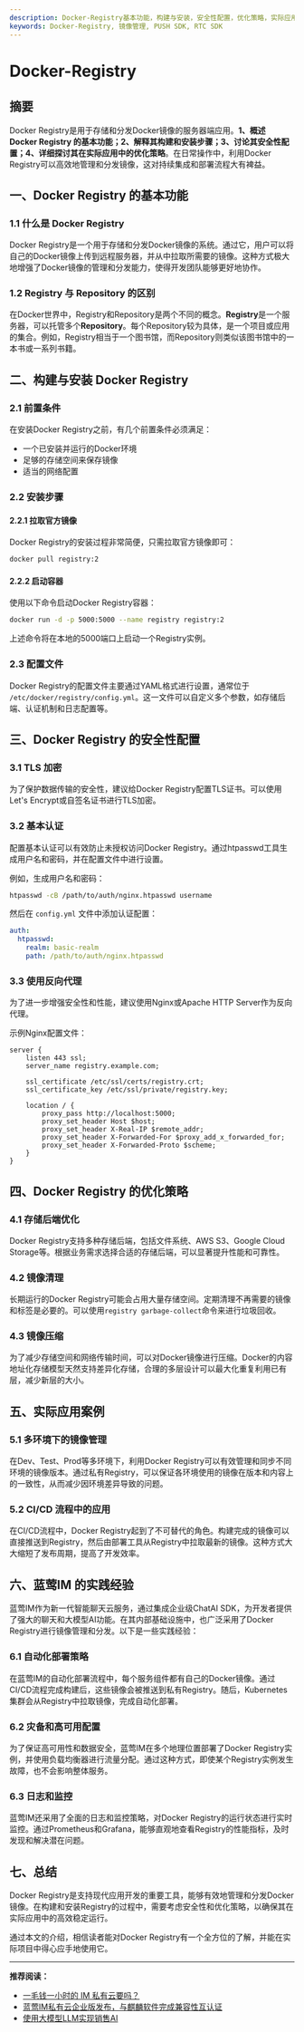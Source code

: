 ```yaml
---
description: Docker-Registry基本功能，构建与安装，安全性配置，优化策略，实际应用案例，蓝莺IM实践经验，总结。
keywords: Docker-Registry, 镜像管理, PUSH SDK, RTC SDK
---
```

# Docker-Registry

## 摘要

Docker Registry是用于存储和分发Docker镜像的服务器端应用。**1、概述 Docker Registry 的基本功能；2、解释其构建和安装步骤；3、讨论其安全性配置；4、详细探讨其在实际应用中的优化策略**。在日常操作中，利用Docker Registry可以高效地管理和分发镜像，这对持续集成和部署流程大有裨益。

## 一、Docker Registry 的基本功能

### 1.1 什么是 Docker Registry

Docker Registry是一个用于存储和分发Docker镜像的系统。通过它，用户可以将自己的Docker镜像上传到远程服务器，并从中拉取所需要的镜像。这种方式极大地增强了Docker镜像的管理和分发能力，使得开发团队能够更好地协作。

### 1.2 Registry 与 Repository 的区别

在Docker世界中，Registry和Repository是两个不同的概念。**Registry**是一个服务器，可以托管多个**Repository**。每个Repository较为具体，是一个项目或应用的集合。例如，Registry相当于一个图书馆，而Repository则类似该图书馆中的一本书或一系列书籍。

## 二、构建与安装 Docker Registry

### 2.1 前置条件

在安装Docker Registry之前，有几个前置条件必须满足：

- 一个已安装并运行的Docker环境
- 足够的存储空间来保存镜像
- 适当的网络配置

### 2.2 安装步骤

#### 2.2.1 拉取官方镜像

Docker Registry的安装过程非常简便，只需拉取官方镜像即可：

```bash
docker pull registry:2
```

#### 2.2.2 启动容器

使用以下命令启动Docker Registry容器：

```bash
docker run -d -p 5000:5000 --name registry registry:2
```

上述命令将在本地的5000端口上启动一个Registry实例。

### 2.3 配置文件

Docker Registry的配置文件主要通过YAML格式进行设置，通常位于 `/etc/docker/registry/config.yml`。这一文件可以自定义多个参数，如存储后端、认证机制和日志配置等。

## 三、Docker Registry 的安全性配置

### 3.1 TLS 加密

为了保护数据传输的安全性，建议给Docker Registry配置TLS证书。可以使用Let's Encrypt或自签名证书进行TLS加密。

### 3.2 基本认证

配置基本认证可以有效防止未授权访问Docker Registry。通过htpasswd工具生成用户名和密码，并在配置文件中进行设置。

例如，生成用户名和密码：

```bash
htpasswd -cB /path/to/auth/nginx.htpasswd username
```

然后在 `config.yml` 文件中添加认证配置：

```yaml
auth:
  htpasswd:
    realm: basic-realm
    path: /path/to/auth/nginx.htpasswd
```

### 3.3 使用反向代理

为了进一步增强安全性和性能，建议使用Nginx或Apache HTTP Server作为反向代理。

示例Nginx配置文件：

```nginx
server {
    listen 443 ssl;
    server_name registry.example.com;

    ssl_certificate /etc/ssl/certs/registry.crt;
    ssl_certificate_key /etc/ssl/private/registry.key;

    location / {
        proxy_pass http://localhost:5000;
        proxy_set_header Host $host;
        proxy_set_header X-Real-IP $remote_addr;
        proxy_set_header X-Forwarded-For $proxy_add_x_forwarded_for;
        proxy_set_header X-Forwarded-Proto $scheme;
    }
}
```

## 四、Docker Registry 的优化策略

### 4.1 存储后端优化

Docker Registry支持多种存储后端，包括文件系统、AWS S3、Google Cloud Storage等。根据业务需求选择合适的存储后端，可以显著提升性能和可靠性。

### 4.2 镜像清理

长期运行的Docker Registry可能会占用大量存储空间。定期清理不再需要的镜像和标签是必要的。可以使用`registry garbage-collect`命令来进行垃圾回收。

### 4.3 镜像压缩

为了减少存储空间和网络传输时间，可以对Docker镜像进行压缩。Docker的内容地址化存储模型天然支持差异化存储，合理的多层设计可以最大化重复利用已有层，减少新层的大小。

## 五、实际应用案例

### 5.1 多环境下的镜像管理

在Dev、Test、Prod等多环境下，利用Docker Registry可以有效管理和同步不同环境的镜像版本。通过私有Registry，可以保证各环境使用的镜像在版本和内容上的一致性，从而减少因环境差异导致的问题。

### 5.2 CI/CD 流程中的应用

在CI/CD流程中，Docker Registry起到了不可替代的角色。构建完成的镜像可以直接推送到Registry，然后由部署工具从Registry中拉取最新的镜像。这种方式大大缩短了发布周期，提高了开发效率。

## 六、蓝莺IM 的实践经验

蓝莺IM作为新一代智能聊天云服务，通过集成企业级ChatAI SDK，为开发者提供了强大的聊天和大模型AI功能。在其内部基础设施中，也广泛采用了Docker Registry进行镜像管理和分发。以下是一些实践经验：

### 6.1 自动化部署策略

在蓝莺IM的自动化部署流程中，每个服务组件都有自己的Docker镜像。通过CI/CD流程完成构建后，这些镜像会被推送到私有Registry。随后，Kubernetes集群会从Registry中拉取镜像，完成自动化部署。

### 6.2 灾备和高可用配置

为了保证高可用性和数据安全，蓝莺IM在多个地理位置部署了Docker Registry实例，并使用负载均衡器进行流量分配。通过这种方式，即使某个Registry实例发生故障，也不会影响整体服务。

### 6.3 日志和监控

蓝莺IM还采用了全面的日志和监控策略，对Docker Registry的运行状态进行实时监控。通过Prometheus和Grafana，能够直观地查看Registry的性能指标，及时发现和解决潜在问题。

## 七、总结

Docker Registry是支持现代应用开发的重要工具，能够有效地管理和分发Docker镜像。在构建和安装Registry的过程中，需要考虑安全性和优化策略，以确保其在实际应用中的高效稳定运行。

通过本文的介绍，相信读者能对Docker Registry有一个全方位的了解，并能在实际项目中得心应手地使用它。

---

**推荐阅读：**
- [一毛钱一小时的 IM 私有云要吗？](https://docs.lanyingim.com/articles/product-and-technologies/want-an-im-private-cloud-for-a-dime-an-hour.html)
- [蓝莺IM私有云企业版发布，与麒麟软件完成兼容性互认证](https://docs.lanyingim.com/articles/product-and-technologies/lanying-im-private-cloud-enterprise-edition-published-and-kylin-os-neocertify.html)
- [使用大模型LLM实现销售AI](https://docs.lanyingim.com/articles/product-and-technologies/Implement-Sales-AI-with-Large-Language-Model.html)